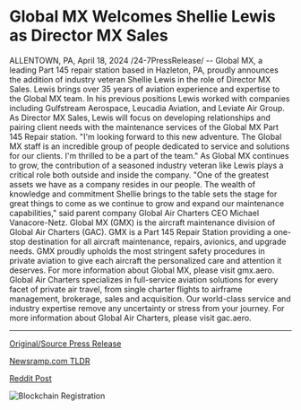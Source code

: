 # Global MX Welcomes Shellie Lewis as Director MX Sales

ALLENTOWN, PA, April 18, 2024 /24-7PressRelease/ -- Global MX, a leading Part 145 repair station based in Hazleton, PA, proudly announces the addition of industry veteran Shellie Lewis in the role of Director MX Sales.  Lewis brings over 35 years of aviation experience and expertise to the Global MX team. In his previous positions Lewis worked with companies including Gulfstream Aerospace, Leucadia Aviation, and Leviate Air Group.  As Director MX Sales, Lewis will focus on developing relationships and pairing client needs with the maintenance services of the Global MX Part 145 Repair station.  "I'm looking forward to this new adventure. The Global MX staff is an incredible group of people dedicated to service and solutions for our clients. I'm thrilled to be a part of the team."  As Global MX continues to grow, the contribution of a seasoned industry veteran like Lewis plays a critical role both outside and inside the company.  "One of the greatest assets we have as a company resides in our people. The wealth of knowledge and commitment Shellie brings to the table sets the stage for great things to come as we continue to grow and expand our maintenance capabilities," said parent company Global Air Charters CEO Michael Vanacore-Netz.  Global MX (GMX) is the aircraft maintenance division of Global Air Charters (GAC).  GMX is a Part 145 Repair Station providing a one-stop destination for all aircraft maintenance, repairs, avionics, and upgrade needs. GMX proudly upholds the most stringent safety procedures in private aviation to give each aircraft the personalized care and attention it deserves. For more information about Global MX, please visit gmx.aero.  Global Air Charters specializes in full-service aviation solutions for every facet of private air travel, from single charter flights to airframe management, brokerage, sales and acquisition. Our world-class service and industry expertise remove any uncertainty or stress from your journey. For more information about Global Air Charters, please visit gac.aero. 

---

[Original/Source Press Release](https://www.24-7pressrelease.com/press-release/510145/global-mx-welcomes-shellie-lewis-as-director-mx-sales)
                    

[Newsramp.com TLDR](None) 



[Reddit Post](https://www.reddit.com/r/Business_NewsRamp/comments/1c6x8y8/industry_veteran_shellie_lewis_joins_global_mx_as/) 



![Blockchain Registration](https://cdn.newsramp.app/24-7PressRelease/qrcode/244/18/cakePClQ.webp)